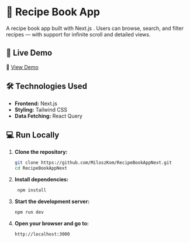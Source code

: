 # 🍲 Recipe Book App

A recipe book app built with Next.js . Users can browse, search, and filter recipes — with support for infinite scroll and detailed views.

## 🚀 Live Demo

🔗 [View Demo](https://recipe-book-app-next-w529.vercel.app/)

## 🛠 Technologies Used

- **Frontend:** Next.js
- **Styling:** Tailwind CSS
- **Data Fetching:** React Query

## 💻 Run Locally

1. **Clone the repository:**

   ```bash
   git clone https://github.com/MiloszKom/RecipeBookAppNext.git
   cd RecipeBookAppNext

2. **Install dependencies:**
   
   ```bash
    npm install

3. **Start the development server:**

   ```bash
   npm run dev

4. **Open your browser and go to:**

   ```bash
   http://localhost:3000
